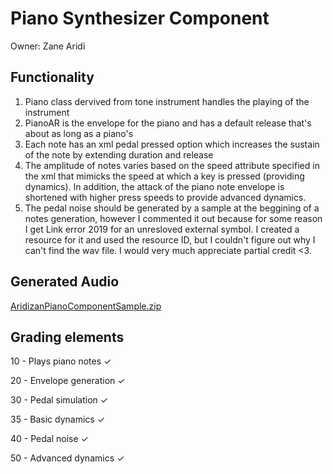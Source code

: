 # Piano Synthesizer Component

Owner: Zane Aridi

## Functionality

1. Piano class dervived from tone instrument handles the playing of the instrument
2. PianoAR is the envelope for the piano and has a default release that's about as long as a piano's
3. Each note has an xml pedal pressed option which increases the sustain of the note by extending duration and release
4. The amplitude of notes varies based on the speed attribute specified in the xml that mimicks the speed at which a key is pressed (providing dynamics). In addition, the attack of the piano note envelope is shortened with higher press speeds to provide advanced dynamics.
5. The pedal noise should be generated by a sample at the beggining of a notes generation, however I commented it out because for some reason I get Link error 2019 for an unresloved external symbol. I created a resource for it and used the resource ID, but I couldn't figure out why I can't find the wav file. I would very much appreciate partial credit <3.

## Generated Audio
[AridizanPianoComponentSample.zip](https://github.com/townsonr/CSE471-Project1-website/files/9945056/AridizanPianoComponentSample.zip)

## Grading elements

10 - Plays piano notes ✓

20 - Envelope generation ✓

30 - Pedal simulation ✓

35 - Basic dynamics ✓

40 - Pedal noise ✓

50 - Advanced dynamics ✓
